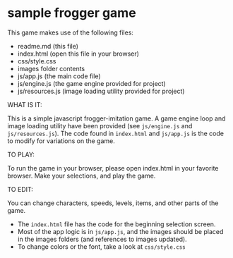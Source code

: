 sample frogger game
===============================

This game makes use of the following files:

* readme.md (this file)
* index.html (open this file in your browser)
* css/style.css 
* images folder contents
* js/app.js (the main code file)
* js/engine.js (the game engine provided for project)
* js/resources.js (image loading utility provided for project)


WHAT IS IT:

This is a simple javascript frogger-imitation game. A game engine loop and image loading utility have been provided (see `js/engine.js` and `js/resources.js`). The code found in `index.html` and `js/app.js` is the code to modify for variations on the game.

TO PLAY:

To run the game in your browser, please open index.html in your favorite browser. Make your selections, and play the game.

TO EDIT:

You can change characters, speeds, levels, items, and other parts of the game. 

- The `index.html` file has the code for the beginning selection screen. 
- Most of the app logic is in `js/app.js`, and the images should be placed in the images folders (and references to images updated). 
- To change colors or the font, take a look at `css/style.css`